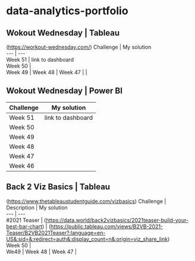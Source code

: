 # data-analytics-portfolio

## Wokout Wednesday | Tableau     
(https://workout-wednesday.com/)
Challenge | My solution                     
--- | ---                                 
Week 51 | link to dashboard                 
Week 50 |                                    
Week 49 |
Week 48 |
Week 47 |
 |  


    
## Wokout Wednesday | Power BI             
Challenge | My solution                     
--- | ---                                 
Week 51 | link to dashboard                 
Week 50 |                                    
Week 49 |
Week 48 |
Week 47 |
Week 46 |   


## Back 2 Viz Basics | Tableau  
(https://www.thetableaustudentguide.com/vizbasics)
Challenge | Description | My solution                     
--- | ---                                 
#2021 Teaser | (https://data.world/back2vizbasics/2021teaser-build-your-best-bar-chart) | (https://public.tableau.com/views/B2VB-2021-Teaser/B2VB2021Teaser?:language=en-US&:sid=&:redirect=auth&:display_count=n&:origin=viz_share_link)                
Week 50 |                                    
We49 |
Week 48 |
Week 47 |

